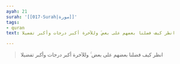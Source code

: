 ```yaml
---
ayah: 21
surah: '[[017-Surah|سورة]]'
tags:
- quran
text: انظر كيف فضلنا بعضهم على بعض ۚ وللآخرة أكبر درجات وأكبر تفضيلا

---
```

> انظر كيف فضلنا بعضهم على بعض ۚ وللآخرة أكبر درجات وأكبر تفضيلا
